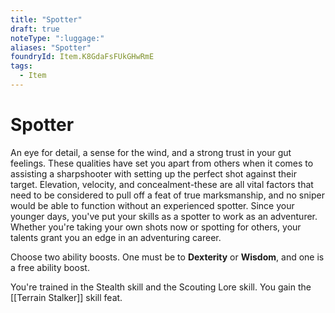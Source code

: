 ```yaml
---
title: "Spotter"
draft: true
noteType: ":luggage:"
aliases: "Spotter"
foundryId: Item.K8GdaFsFUkGHwRmE
tags:
  - Item
---
```


# Spotter

An eye for detail, a sense for the wind, and a strong trust in your gut feelings. These qualities have set you apart from others when it comes to assisting a sharpshooter with setting up the perfect shot against their target. Elevation, velocity, and concealment-these are all vital factors that need to be considered to pull off a feat of true marksmanship, and no sniper would be able to function without an experienced spotter. Since your younger days, you've put your skills as a spotter to work as an adventurer. Whether you're taking your own shots now or spotting for others, your talents grant you an edge in an adventuring career.

Choose two ability boosts. One must be to **Dexterity** or **Wisdom**, and one is a free ability boost.

You're trained in the Stealth skill and the Scouting Lore skill. You gain the [[Terrain Stalker]] skill feat.
